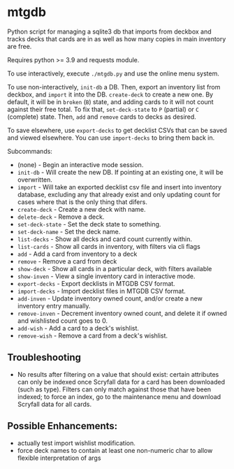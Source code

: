 mtgdb
=====

Python script for managing a sqlite3 db that imports from deckbox and tracks
decks that cards are in as well as how many copies in main inventory are free.

Requires python >= 3.9 and requests module.

To use interactively, execute `./mtgdb.py` and use the online menu system.

To use non-interactively, `init-db` a DB. Then, export an inventory list from
deckbox, and `import` it into the DB. `create-deck` to create a new one. By
default, it will be in `broken` (`B`) state, and adding cards to it will not
count against their free total. To fix that, `set-deck-state` to `P` (partial)
or `C` (complete) state. Then, `add` and `remove` cards to decks as desired.

To save elsewhere, use `export-decks` to get decklist CSVs that can be saved and
viewed elsewhere. You can use `import-decks` to bring them back in.

Subcommands:
* (none) - Begin an interactive mode session.
* `init-db` - Will create the new DB. If pointing at an existing one, it
will be overwritten.
* `import` - Will take an exported decklist csv file and insert into
inventory database, excluding any that already exist and only updating count
for cases where that is the only thing that difers.
* `create-deck` - Create a new deck with name.
* `delete-deck` - Remove a deck.
* `set-deck-state` - Set the deck state to something.
* `set-deck-name` - Set the deck name.
* `list-decks` - Show all decks and card count currently within.
* `list-cards` - Show all cards in inventory, with filters via cli flags
* `add` - Add a card from inventory to a deck
* `remove` - Remove a card from deck
* `show-deck` - Show all cards in a particular deck, with filters available
* `show-inven` - View a single inventory card in interactive mode.
* `export-decks` - Export decklists in MTGDB CSV format.
* `import-decks` - Import decklist files in MTGDB CSV format.
* `add-inven` - Update inventory owned count, and/or create a new inventory
entry manually.
* `remove-inven` - Decrement inventory owned count, and delete it if owned and
wishlisted count goes to 0.
* `add-wish` - Add a card to a deck's wishlist.
* `remove-wish` - Remove a card from a deck's wishlist.


Troubleshooting
---------------
* No results after filtering on a value that should exist: certain attributes
can only be indexed once Scryfall data for a card has been downloaded (such as
type). Filters can only match against those that have been indexed; to force an
index, go to the maintenance menu and download Scryfall data for all cards.


Possible Enhancements:
------------------------
- actually test import wishlist modification.
- force deck names to contain at least one non-numeric char to allow flexible interpretation of args